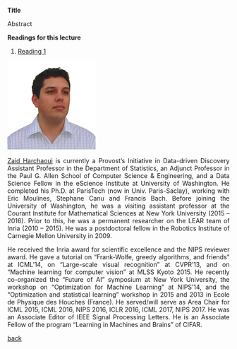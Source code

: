 <div class="abstract">   

<strong>Title</strong>
<p align="justify">Abstract</p>  
<strong>Readings for this lecture</strong>  
<ol>
    <li>
    <a href=""> Reading 1 </a>
    </li>
</ol>
</div>

![Zaid Harchaoui](/assets/img/zaid.png)  

<p align="justify"><a href="http://faculty.washington.edu/zaid/bio.html">Zaid Harchaoui</a> is currently a Provost’s Initiative in Data-driven Discovery Assistant Professor in the Department of Statistics, an Adjunct Professor in the Paul G. Allen School of Computer Science & Engineering, and a Data Science Fellow in the eScience Institute at University of Washington. He completed his Ph.D. at ParisTech (now in Univ. Paris-Saclay), working with Eric Moulines, Stephane Canu and Francis Bach. Before joining the University of Washington, he was a visiting assistant professor at the Courant Institute for Mathematical Sciences at New York University (2015 – 2016). Prior to this, he was a permanent researcher on the LEAR team of Inria (2010 – 2015). He was a postdoctoral fellow in the Robotics Institute of Carnegie Mellon University in 2009.</p>

<p align="justify">He received the Inria award for scientific excellence and the NIPS reviewer award. He gave a tutorial on “Frank-Wolfe, greedy algorithms, and friends” at ICML’14, on “Large-scale visual recognition” at CVPR’13, and on “Machine learning for computer vision” at MLSS Kyoto 2015. He recently co-organized the “Future of AI” symposium at New York University, the workshop on “Optimization for Machine Learning” at NIPS’14, and the “Optimization and statistical learning” workshop in 2015 and 2013 in Ecole de Physique des Houches (France). He served/will serve as Area Chair for ICML 2015, ICML 2016, NIPS 2016, ICLR 2016, ICML 2017, NIPS 2017. He was an Associate Editor of IEEE Signal Processing Letters. He is an Associate Fellow of the program “Learning in Machines and Brains” of CIFAR.</p>

[back](./)
